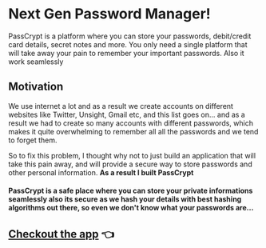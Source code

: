 # Next Gen Password Manager!

PassCrypt is a platform where you can store your passwords, debit/credit card details, secret notes and more. You only need a single platform that will take away your pain to remember your important passwords. Also it work seamlessly

## Motivation

We use internet a lot and as a result we create accounts on different websites like Twitter, Unsight, Gmail etc, and this list goes on... and as a result we had to create so many accounts with different passwords, which makes it quite overwhelming to remember all all the passwords and we tend to forget them.

So to fix this problem, I thought why not to just build an application that will take this pain away, and will provide a secure way to store passwords and other personal information.
**As a result I built PassCrypt**

#### PassCrypt is a safe place where you can store your private informations seamlessly also its secure as we hash your details with best hashing algorithms out there, so even we don't know what your passwords are...


## [Checkout the app](https://pass-crypt.vercel.ap) 👈
